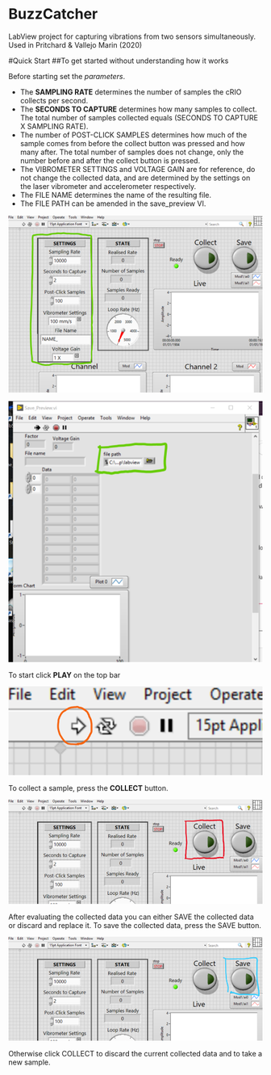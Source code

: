 # BuzzCatcher
LabView project for capturing vibrations from two sensors simultaneously. Used in Pritchard &amp; Vallejo Marin (2020)

#Quick Start
##To get started without understanding how it works


Before starting set the *parameters*. 

* The **SAMPLING RATE** determines the number of samples the cRIO collects per second. 
* The **SECONDS TO CAPTURE** determines how many samples to collect. The total number of samples collected equals (SECONDS TO CAPTURE X SAMPLING RATE). 
* The number of POST-CLICK SAMPLES determines how much of the sample comes from before the collect button was pressed and how many after. The total number of samples does not change, only the number before and after the collect button is pressed. 
* The VIBROMETER SETTINGS and VOLTAGE GAIN are for reference, do not change the collected data, and are determined by the settings on the laser vibrometer and accelerometer respectively.  
* The FILE NAME  determines the name of the resulting file. 
* The FILE PATH can be amended in the save_preview VI.

![Settings](/images/settings1.png)

![Settings](/images/settings2.png)


To start click **PLAY** on the top bar
 
![Play](/images/play.png)


To collect a sample, press the **COLLECT** button.
 
![Collect](/images/collect.png)

After evaluating the collected data you can either SAVE the collected data or discard and replace it.
To save the collected data, press the SAVE button.
 
![Save](/images/save.png)

Otherwise click COLLECT to discard the current collected data and to take a new sample.

